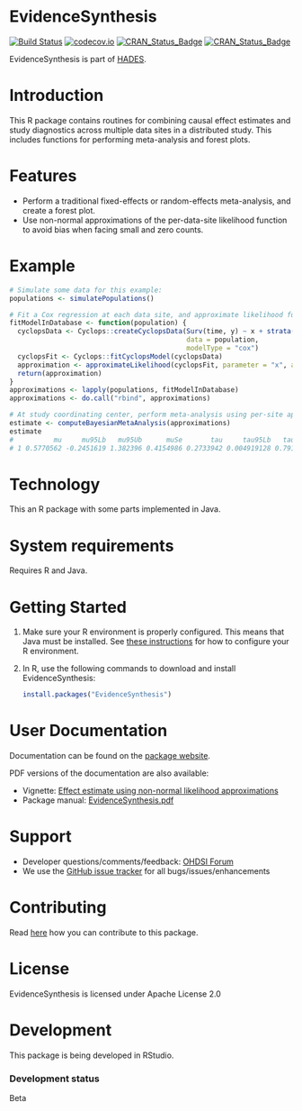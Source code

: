 EvidenceSynthesis
=================

[![Build Status](https://github.com/OHDSI/EvidenceSynthesis/workflows/R-CMD-check/badge.svg)](https://github.com/OHDSI/EvidenceSynthesis/actions?query=workflow%3AR-CMD-check)
[![codecov.io](https://codecov.io/github/OHDSI/EvidenceSynthesis/coverage.svg?branch=main)](https://app.codecov.io/github/OHDSI/EvidenceSynthesis)
[![CRAN_Status_Badge](https://www.r-pkg.org/badges/version/EvidenceSynthesis)](https://cran.r-project.org/package=EvidenceSynthesis)
[![CRAN_Status_Badge](https://cranlogs.r-pkg.org/badges/EvidenceSynthesis)](https://cran.r-project.org/package=EvidenceSynthesis)

EvidenceSynthesis is part of [HADES](https://ohdsi.github.io/Hades/).

Introduction
============

This R package contains routines for combining causal effect estimates and study diagnostics across multiple data sites in a distributed study. This includes functions for performing meta-analysis and forest plots.

Features
========
- Perform a traditional fixed-effects or random-effects meta-analysis, and create a forest plot.
- Use non-normal approximations of the per-data-site likelihood function to avoid bias when facing small and zero counts.

Example
=======

```r
# Simulate some data for this example:
populations <- simulatePopulations()

# Fit a Cox regression at each data site, and approximate likelihood function:
fitModelInDatabase <- function(population) {
  cyclopsData <- Cyclops::createCyclopsData(Surv(time, y) ~ x + strata(stratumId),
                                            data = population,
                                            modelType = "cox")
  cyclopsFit <- Cyclops::fitCyclopsModel(cyclopsData)
  approximation <- approximateLikelihood(cyclopsFit, parameter = "x", approximation = "custom")
  return(approximation)
}
approximations <- lapply(populations, fitModelInDatabase)
approximations <- do.call("rbind", approximations)

# At study coordinating center, perform meta-analysis using per-site approximations:
estimate <- computeBayesianMetaAnalysis(approximations)
estimate
#          mu     mu95Lb   mu95Ub      muSe       tau     tau95Lb   tau95Ub     logRr   seLogRr
# 1 0.5770562 -0.2451619 1.382396 0.4154986 0.2733942 0.004919128 0.7913512 0.5770562 0.4152011
```

Technology
==========
This an R package with some parts implemented in Java.

System requirements
===================
Requires R and Java.

Getting Started
===============
1. Make sure your R environment is properly configured. This means that Java must be installed. See [these instructions](https://ohdsi.github.io/Hades/rSetup.html) for how to configure your R environment.
2. In R, use the following commands to download and install EvidenceSynthesis:

    ```r
    install.packages("EvidenceSynthesis")
    ```
  
User Documentation
==================
Documentation can be found on the [package website](https://ohdsi.github.io/EvidenceSynthesis/).

PDF versions of the documentation are also available:

* Vignette: [Effect estimate using non-normal likelihood approximations](https://raw.githubusercontent.com/OHDSI/EvidenceSynthesis/main/extras/NonNormalEffectSynthesis.pdf)
* Package manual: [EvidenceSynthesis.pdf](https://raw.githubusercontent.com/OHDSI/EvidenceSynthesis/main/extras/EvidenceSynthesis.pdf) 

Support
=======
* Developer questions/comments/feedback: <a href="http://forums.ohdsi.org/c/developers">OHDSI Forum</a>
* We use the <a href="https://github.com/OHDSI/EvidenceSynthesis/issues">GitHub issue tracker</a> for all bugs/issues/enhancements

Contributing
============
Read [here](https://ohdsi.github.io/Hades/contribute.html) how you can contribute to this package.
  
License
=======
EvidenceSynthesis is licensed under Apache License 2.0

Development
===========
This package is being developed in RStudio.

### Development status

Beta
